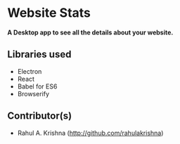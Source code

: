 # Website Stats

**A Desktop app to see all the details about your website.**

Libraries used
--------------
- Electron
- React
- Babel for ES6
- Browserify

Contributor(s)
--------------
- Rahul A. Krishna (http://github.com/rahulakrishna)


